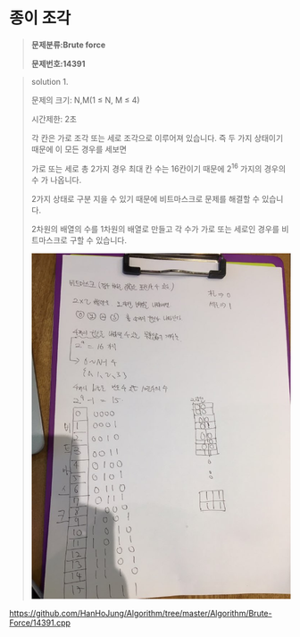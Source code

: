 #  종이 조각

> **문제분류:Brute force**
>
> **문제번호:14391**

> solution 1.
>
> 문제의 크기: N,M(1 ≤ N, M ≤ 4)
>
> 시간제한: 2초
>
> 
>
> 각 칸은 가로 조각 또는 세로 조각으로 이루어져 있습니다. 즉 두 가지 상태이기 때문에 이 모든 경우를 세보면
>
> 가로 또는 세로 총 2가지 경우 최대 칸 수는 16칸이기 때문에 2<sup>16</sup> 가지의 경우의 수 가 나옵니다.
>
> 2가지 상태로 구분 지을 수 있기 때문에 비트마스크로 문제를 해결할 수 있습니다.
>
> 2차원의 배열의 수를 1차원의 배열로 만들고 각 수가 가로 또는 세로인 경우를 비트마스크로 구할 수 있습니다.
>
> ![](../Clip/bitmask.jpg)
>
> 
>

https://github.com/HanHoJung/Algorithm/tree/master/Algorithm/Brute-Force/14391.cpp  
















